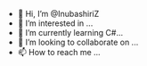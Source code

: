 - 👋 Hi, I’m @InubashiriZ
- 👀 I’m interested in ...
- 🌱 I’m currently learning C#...
- 💞️ I’m looking to collaborate on ...
- 📫 How to reach me ...

<!---
InubashiriZ/InubashiriZ is a ✨ special ✨ repository because its `README.md` (this file) appears on your GitHub profile.
You can click the Preview link to take a look at your changes.
--->

